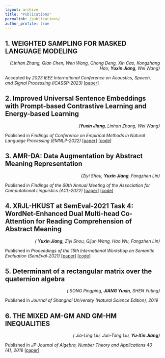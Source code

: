 ```yaml
---
layout: archive
title: "Publications"
permalink: /publications/
author_profile: true
---
```


## 1. WEIGHTED SAMPLING FOR MASKED LANGUAGE MODELING

<div style="text-align: right"><i>(Linhan Zhang, Qian Chen, Wen Wang, Chong Deng, Xin Cao, Kongzhang Hao, <b>Yuxin Jiang</b>, Wei Wang)</i></div>

Accepted by *2023 IEEE International Conference on Acoustics, Speech, and Signal Processing (ICASSP-2023)*
[[paper](https://arxiv.org/abs/2302.14225)]


## 2. Improved Universal Sentence Embeddings with Prompt-based Contrastive Learning and Energy-based Learning

<div style="text-align: right"><i>(<b>Yuxin Jiang</b>, Linhan Zhang, Wei Wang)</i></div>

Published in *Findings of Conference on Empirical Methods in Natural Language Processing (EMNLP-2022)*
[[paper](https://aclanthology.org/2022.findings-emnlp.220/)] [[code](https://github.com/YJiangcm/PromCSE)]


## 3. AMR-DA: Data Augmentation by Abstract Meaning Representation

<div style="text-align: right"><i>(Ziyi Shou, <b>Yuxin Jiang</b>, Fangzhen Lin)</i></div>

Published in *Findings of the 60th Annual Meeting of the Association for Computational Linguistics (ACL-2022)*
[[paper](https://aclanthology.org/2022.findings-acl.244/)] [[code](https://github.com/zzshou/amr-data-augmentation)]


## 4. XRJL-HKUST at SemEval-2021 Task 4: WordNet-Enhanced Dual Multi-head Co-Attention for Reading Comprehension of Abstract Meaning

<div style="text-align: right"><i>( <b>Yuxin Jiang</b>, Ziyi Shou, Qijun Wang, Hao Wu, Fangzhen Lin)</i></div>

Published in *Proceedings of the 15th International Workshop on Semantic Evaluation (SemEval-2021)*
[[paper](https://aclanthology.org/2021.semeval-1.105/)] [[code](https://github.com/zzshou/RCAM)]



## 5. Determinant of a rectangular matrix over the quaternion algebra

<div style="text-align: right"><i>( SONG Pingping, <b>JIANG Yuxin</b>, SHEN Yuting)</i></div>

Published in *Journal of Shanghai University (Natural Science Edition), 2019*



## 6. THE MIXED AM-GM AND GM-HM INEQUALITIES

<div style="text-align: right"><i>( Jia-Ling Liu, Jun-Tong Liu, <b>Yu-Xin Jiang</b>)</i></div>

Published in *JP Journal of Algebra, Number Theory and Applications 40 (4), 2018*
[[paper](http://www.pphmj.com/abstract/11971.htm)]
